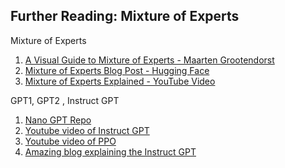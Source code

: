 ## Further Reading: Mixture of Experts

Mixture of Experts

1. [A Visual Guide to Mixture of Experts - Maarten Grootendorst](https://newsletter.maartengrootendorst.com/p/a-visual-guide-to-mixture-of-experts)
2. [Mixture of Experts Blog Post - Hugging Face](https://huggingface.co/blog/moe)
3. [Mixture of Experts Explained - YouTube Video](https://www.youtube.com/watch?v=UiX8K-xBUpE&t=129s)


GPT1, GPT2 , Instruct GPT
1. [Nano GPT Repo](https://github.com/karpathy/nanoGPT)
2. [Youtube video of Instruct GPT](https://www.youtube.com/watch?v=lYRWzCPGM2Q)
3. [Youtube video of PPO](https://www.youtube.com/watch?v=r5pwZXuo1l8&list=PLBQorO2IlhheJ01fPSWTfnhjdDIfEd0UI&index=30)
4. [Amazing blog explaining the Instruct GPT](https://astralord.github.io/posts/building-aligned-intelligence-systems-part-i-creating-gpt-assistant/#:~:text=Then%20a%20preference%20model%20is,with%20to%20evaluate%20175B%20language)